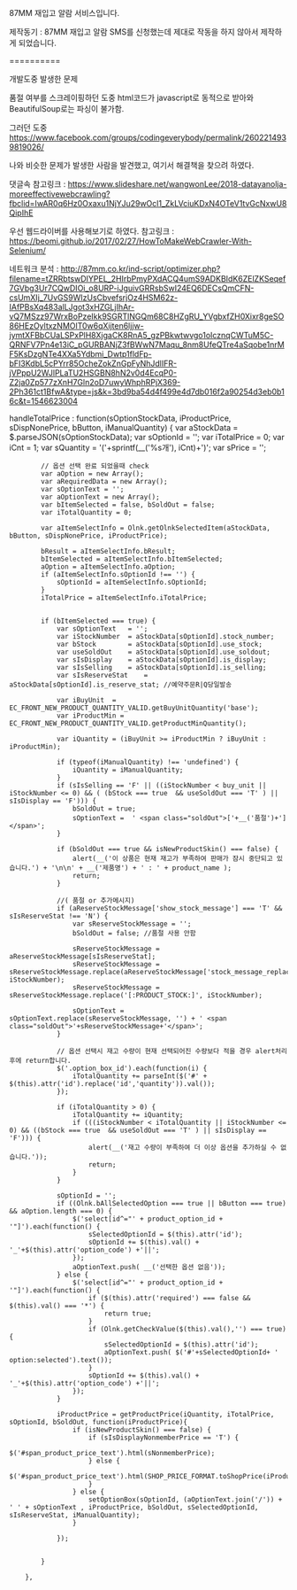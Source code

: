 87MM 재입고 알람 서비스입니다.

제작동기 : 87MM 재입고 알람 SMS를 신청했는데 제대로 작동을 하지 않아서 제작하게 되었습니다.

==========

개발도중 발생한 문제

품절 여부를 스크레이핑하던 도중 html코드가 javascript로 동적으로 받아와 BeautifulSoup로는 파싱이 불가함.

그러던 도중
https://www.facebook.com/groups/codingeverybody/permalink/2602214939819026/

나와 비슷한 문제가 발생한 사람을 발견했고, 여기서 해결책을 찾으려 하였다.

댓글속 참고링크 : 
https://www.slideshare.net/wangwonLee/2018-datayanolja-moreeffectivewebcrawling?fbclid=IwAR0q6Hz0Oxaxu1NjYJu29wOcl1_ZkLVciuKDxN4OTeV1tvGcNxwU8QipIhE

우선 웹드라이버를 사용해보기로 하였다.
참고링크 : https://beomi.github.io/2017/02/27/HowToMakeWebCrawler-With-Selenium/


네트워크 분석 : 
http://87mm.co.kr/ind-script/optimizer.php?filename=tZRRbtswDIYPEL_2HIrbPmyPXdACQ4umS9ADKBIdK6ZElZKSeqef7GVbg3Ur7CQwDIOi_o8URP-iJguivGRRsbSwI24EQ6DECsQmCFN-csUmXIj_7UvGS9WIzUsCbvefsrjOz4HSM62z-IAfPBsXq483alLJgot3xHZGLjIhAr-vQ7MSzz97WrxBoPzeIkk9SGRTlNGQm68C8HZgRU_YVgbxfZH0Xixr8geSO86HEzOyltxzNMOlT0w6qXijten6ljjw-jymtXFBbCUaLSPxPlH8XjgaCK8RnA5_gzPBkwtwvgo1oIcznqCWTuM5C-QRNFV7Pn4e13iC_pGURBANjZ3fBWwN7Maqu_8nm8UfeQTre4aSqobe1nrMF5KsDzgNTe4XXa5Ydbmi_Dwtp1fldFp-bFI3KdbL5cPYrr85OcheZokZnGpFyNhJdlIFR-jVPppU2WJlPLaTU2HSGBN8hN2v0d4EcqP0-Z2ja0Zp577zXnH7Gln2oD7uwyWhphRPjX369-2Ph361ct1BfwA&type=js&k=3bd9ba54d4f499e4d7db016f2a90254d3eb0b16c&t=1546623004

handleTotalPrice : function(sOptionStockData, iProductPrice, sDispNonePrice, bButton, iManualQuantity) {
            var aStockData = $.parseJSON(sOptionStockData);
            var sOptionId = '';
            var iTotalPrice = 0;
            var iCnt = 1;
            var sQuantity = '('+sprintf(__('%s개'), iCnt)+')';
            var sPrice = '';

            // 옵션 선택 완료 되었을때 check
            var aOption = new Array();
            var aRequiredData = new Array();
            var sOptionText = '';
            var aOptionText = new Array();
            var bItemSelected = false, bSoldOut = false;
            var iTotalQuantity = 0;

            var aItemSelectInfo = Olnk.getOlnkSelectedItem(aStockData, bButton, sDispNonePrice, iProductPrice);

            bResult = aItemSelectInfo.bResult;
            bItemSelected = aItemSelectInfo.bItemSelected;
            aOption = aItemSelectInfo.aOption;
            if (aItemSelectInfo.sOptionId !== '') {
                sOptionId = aItemSelectInfo.sOptionId;
            }
            iTotalPrice = aItemSelectInfo.iTotalPrice;


            if (bItemSelected === true) {
                var sOptionText   = '';
                var iStockNumber  = aStockData[sOptionId].stock_number;
                var bStock        = aStockData[sOptionId].use_stock;
                var useSoldOut    = aStockData[sOptionId].use_soldout;
                var sIsDisplay    = aStockData[sOptionId].is_display;
                var sIsSelling    = aStockData[sOptionId].is_selling;
                var sIsReserveStat    = aStockData[sOptionId].is_reserve_stat; //예약주문R|Q당일발송

                var iBuyUnit  = EC_FRONT_NEW_PRODUCT_QUANTITY_VALID.getBuyUnitQuantity('base');
                var iProductMin = EC_FRONT_NEW_PRODUCT_QUANTITY_VALID.getProductMinQuantity();

                var iQuantity = (iBuyUnit >= iProductMin ? iBuyUnit : iProductMin);

                if (typeof(iManualQuantity) !== 'undefined') {
                    iQuantity = iManualQuantity;
                }
                if (sIsSelling == 'F' || ((iStockNumber < buy_unit || iStockNumber <= 0) && ( (bStock === true  && useSoldOut === 'T' ) || sIsDisplay == 'F'))) {
                    bSoldOut = true;
                    sOptionText =  ' <span class="soldOut">['+__('품절')+']</span>';
                }

                if (bSoldOut === true && isNewProductSkin() === false) {
                    alert(__('이 상품은 현재 재고가 부족하여 판매가 잠시 중단되고 있습니다.') + '\n\n' + __('제품명') + ' : ' + product_name );
                    return;
                }

                //( 품절 or 추가메시지)
                if (aReserveStockMessage['show_stock_message'] === 'T' && sIsReserveStat !== 'N') {
                    var sReserveStockMessage = '';
                    bSoldOut = false; //품절 사용 안함

                    sReserveStockMessage = aReserveStockMessage[sIsReserveStat];
                    sReserveStockMessage = sReserveStockMessage.replace(aReserveStockMessage['stock_message_replace_name'], iStockNumber);
                    sReserveStockMessage = sReserveStockMessage.replace('[:PRODUCT_STOCK:]', iStockNumber);

                    sOptionText = sOptionText.replace(sReserveStockMessage, '') + ' <span class="soldOut">'+sReserveStockMessage+'</span>';
                }

                // 옵션 선택시 재고 수량이 현재 선택되어진 수량보다 적을 경우 alert처리후에 return합니다.
                $('.option_box_id').each(function(i) {
                    iTotalQuantity += parseInt($('#' + $(this).attr('id').replace('id','quantity')).val());
                });

                if (iTotalQuantity > 0) {
                    iTotalQuantity += iQuantity;
                    if (((iStockNumber < iTotalQuantity || iStockNumber <= 0) && ((bStock === true  && useSoldOut === 'T' ) || sIsDisplay == 'F'))) {
                        alert(__('재고 수량이 부족하여 더 이상 옵션을 추가하실 수 없습니다.'));
                        return;
                    }
                }

                sOptionId = '';
                if ((Olnk.bAllSelectedOption === true || bButton === true) && aOption.length === 0) {
                    $('select[id^="' + product_option_id + '"]').each(function() {
                        sSelectedOptionId = $(this).attr('id');
                        sOptionId += $(this).val() + '_'+$(this).attr('option_code') +'||';
                    });
                    aOptionText.push( __('선택한 옵션 없음'));
                } else {
                    $('select[id^="' + product_option_id + '"]').each(function() {
                        if ($(this).attr('required') === false && $(this).val() === '*') {
                            return true;
                        }
                        if (Olnk.getCheckValue($(this).val(),'') === true) {
                            sSelectedOptionId = $(this).attr('id');
                            aOptionText.push( $('#'+sSelectedOptionId+ ' option:selected').text());
                        }
                        sOptionId += $(this).val() + '_'+$(this).attr('option_code') +'||';
                    });
                }

                iProductPrice = getProductPrice(iQuantity, iTotalPrice, sOptionId, bSoldOut, function(iProductPrice){
                    if (isNewProductSkin() === false) {
                        if (sIsDisplayNonmemberPrice == 'T') {
                            $('#span_product_price_text').html(sNonmemberPrice);
                        } else {
                            $('#span_product_price_text').html(SHOP_PRICE_FORMAT.toShopPrice(iProductPrice));
                        }
                    } else {
                        setOptionBox(sOptionId, (aOptionText.join('/')) + ' ' + sOptionText , iProductPrice, bSoldOut, sSelectedOptionId, sIsReserveStat, iManualQuantity);
                    }

                });


            }

        },